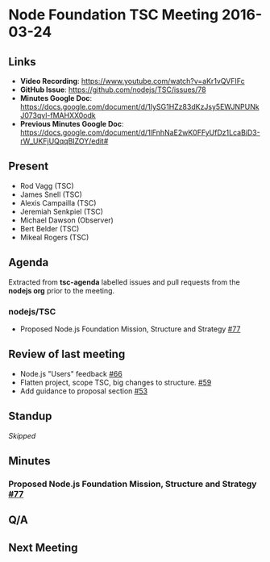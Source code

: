 # Node Foundation TSC Meeting 2016-03-24

## Links

* **Video Recording**: https://www.youtube.com/watch?v=aKr1vQVFIFc
* **GitHub Issue**: https://github.com/nodejs/TSC/issues/78
* **Minutes Google Doc**: <https://docs.google.com/document/d/1IySG1HZz83dKzJsy5EWJNPUNkJ073qvl-fMAHXX0odk>
* **Previous Minutes Google Doc**: <https://docs.google.com/document/d/1lFnhNaE2wK0FFyUfDz1LcaBiD3-rW_UKFjUQqqBIZOY/edit#>

## Present

* Rod Vagg (TSC)
* James Snell (TSC)
* Alexis Campailla (TSC)
* Jeremiah Senkpiel (TSC)
* Michael Dawson (Observer)
* Bert Belder (TSC)
* Mikeal Rogers (TSC)

## Agenda

Extracted from **tsc-agenda** labelled issues and pull requests from the **nodejs org** prior to the meeting.

### nodejs/TSC

* Proposed Node.js Foundation Mission, Structure and Strategy [#77](https://github.com/nodejs/TSC/pull/77)


## Review of last meeting

* Node.js "Users" feedback [#66](https://github.com/nodejs/TSC/issues/66)
* Flatten project, scope TSC, big changes to structure. [#59](https://github.com/nodejs/TSC/pull/59)
* Add guidance to proposal section [#53](https://github.com/nodejs/TSC/pull/53)


## Standup

_Skipped_

## Minutes


### Proposed Node.js Foundation Mission, Structure and Strategy [#77](https://github.com/nodejs/TSC/pull/77)



## Q/A



## Next Meeting
